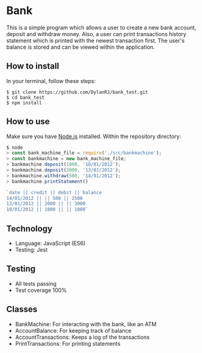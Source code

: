 # Bank

This is a simple program which allows a user to create a new bank account, deposit and withdraw money. Also, a user can print transactions history statement which is printed with the newest transaction first. The user's balance is stored and can be viewed within the application.

## How to install

In your terminal, follow these steps:

```
$ git clone https://github.com/DylanRJ/bank_test.git
$ cd bank_test
$ npm install
```

## How to use

Make sure you have [Node.js](https://nodejs.org/en/) installed. Within the
repository directory:

```JavaScript
$ node
> const bank_machine_file = require('./src/bankmachine');
> const bankmachine = new bank_machine_file;
> bankmachine.deposit(1000, '10/01/2012');
> bankmachine.deposit(2000, '13/01/2012');
> bankmachine.withdraw(500, '14/01/2012');
> bankmachine.printStatement()

`date || credit || debit || balance
14/01/2012 || || 500 || 2500
13/01/2012 || 2000 || || 3000
10/01/2012 || 1000 || || 1000`
```

## Technology

* Language: JavaScript (ES6)
* Testing: Jest

## Testing

* All tests passing
* Test coverage 100%

## Classes

* BankMachine: For interacting with the bank, like an ATM
* AccountBalance: For keeping track of balance
* AccountTransactions: Keeps a log of the transactions
* PrintTransactions: For printing statements
